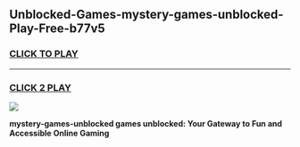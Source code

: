 
## Unblocked-Games-mystery-games-unblocked-Play-Free-b77v5
<h3>
<a href="https://premium76.site?title=mystery-games-unblocked&ref=18A">CLICK TO PLAY</a></h3>
<hr>

<h3>
<a href="https://premium76.site?title=mystery-games-unblocked&ref=18A">CLICK 2 PLAY</a>
  
</h3>

<a href="https://premium76.site?title=mystery-games-unblocked&ref=18A"><img src="https://clearcache.store/games.png"></a>


**mystery-games-unblocked games unblocked: Your Gateway to Fun and Accessible Online Gaming**
